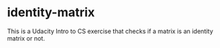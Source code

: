 # identity-matrix
This is a Udacity Intro to CS exercise that checks if a matrix is an identity matrix or not. 
